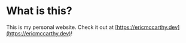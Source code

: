 # What is this?
This is my personal website. Check it out at [https://ericmccarthy.dev](https://ericmccarthy.dev)!